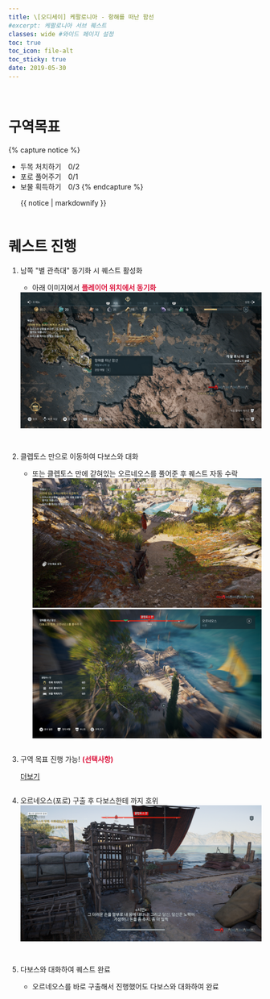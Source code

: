 ```yaml
---
title: \[오디세이] 케팔로니아 - 항해를 떠난 함선
#excerpt: 케팔로니아 서브 퀘스트
classes: wide #와이드 페이지 설정
toc: true
toc_icon: file-alt
toc_sticky: true
date: 2019-05-30
---
```


<head>
    <style type="text/css">
        aside { font-size: 22px; }
        section { font-size: 16px; }
        .notice--primary > ul { font-size: 14px; }
        tbody, th { text-align: center; }
        .notice--primary { width: 50%; margin-left: 24px; }
        b { color: crimson; }
    </style>
    ​<script>
        function SirenFunction(idMyDiv){
        var objDiv = document.getElementById(idMyDiv);
        if(objDiv.style.display=="block")
            objDiv.style.display = "none";
        else
            objDiv.style.display = "block";
        }
    </script> 
</head>
<br>


# 구역목표
{% capture notice %}
* 두목 처치하기　0/2
* 포로 풀어주기　0/1
* 보물 획득하기　0/3
{% endcapture %}

<div class="notice--primary">{{ notice | markdownify }}</div>
<br>


# 퀘스트 진행

1. 남쪽 "별 관측대" 동기화 시 퀘스트 활성화
    - 아래 이미지에서 <b>플레이어 위치에서 동기화</b>
    <a href="https://raw.githubusercontent.com/kimguri/kimguri.github.io/master/assets/images/aoc/kephallonia/04-A-Ship-Came-Sailing/1.png">
        <img src="https://raw.githubusercontent.com/kimguri/kimguri.github.io/master/assets/images/aoc/kephallonia/04-A-Ship-Came-Sailing/1.png">
    </a>
    <pre></pre>
    <pre></pre>
    
2. 클렙토스 만으로 이동하여 다보스와 대화
    - 또는 클렙토스 만에 갇혀있는 오르네오스를 풀어준 후 퀘스트 자동 수락
        <figure class="half" style="margin: 0px;">
            <a href="https://raw.githubusercontent.com/kimguri/kimguri.github.io/master/assets/images/aoc/kephallonia/04-A-Ship-Came-Sailing/2-1.png">
                <img src="https://raw.githubusercontent.com/kimguri/kimguri.github.io/master/assets/images/aoc/kephallonia/04-A-Ship-Came-Sailing/2-1.png">
            </a>
            <a href="https://raw.githubusercontent.com/kimguri/kimguri.github.io/master/assets/images/aoc/kephallonia/04-A-Ship-Came-Sailing/2-2.png">
                <img src="https://raw.githubusercontent.com/kimguri/kimguri.github.io/master/assets/images/aoc/kephallonia/04-A-Ship-Came-Sailing/2-2.png">
            </a>
        </figure>
        <pre></pre>

3. 구역 목표 진행 가능! <b>(선택사항)</b>
    <div class="con_inner">
        <div class="sir_singo_msg">
            <a href="#" onclick="SirenFunction('SirenDiv'); return false;" class="blind_view btn">
                <i class="fas fa-caret-square-down"></i> 더보기
            </a>
        </div>
        <div class="singo_view" id="SirenDiv" style="display:none">
            <table>
                <thead>
                    <tr>
                        <th style="width:15%">순서</th>
                        <th>이미지</th>
                    </tr>
                </thead>
                <tbody>
                    <tr>
                        <td>두목 처치하기 0/2</td>
                        <td>
                            <a href="https://raw.githubusercontent.com/kimguri/kimguri.github.io/master/assets/images/aoc/kephallonia/04-A-Ship-Came-Sailing/3-1.png">
                                <img src="https://raw.githubusercontent.com/kimguri/kimguri.github.io/master/assets/images/aoc/kephallonia/04-A-Ship-Came-Sailing/3-1.png">
                            </a>
                        </td>
                    </tr>
                    <tr>
                        <td>포로 풀어주기 0/1</td>
                        <td>
                        <a href="https://raw.githubusercontent.com/kimguri/kimguri.github.io/master/assets/images/aoc/kephallonia/04-A-Ship-Came-Sailing/3-2.png">
                            <img src="https://raw.githubusercontent.com/kimguri/kimguri.github.io/master/assets/images/aoc/kephallonia/04-A-Ship-Came-Sailing/3-2.png">
                        </a>
                        </td>
                    </tr>
                    <tr>
                        <td>보물 획득하기 0/3</td>
                        <td>
                            <figure class="half" style="margin: 0px;">
                                <a href="https://raw.githubusercontent.com/kimguri/kimguri.github.io/master/assets/images/aoc/kephallonia/04-A-Ship-Came-Sailing/3-3.png">
                                    <img src="https://raw.githubusercontent.com/kimguri/kimguri.github.io/master/assets/images/aoc/kephallonia/04-A-Ship-Came-Sailing/3-3.png">
                                </a>
                                <a href="https://raw.githubusercontent.com/kimguri/kimguri.github.io/master/assets/images/aoc/kephallonia/04-A-Ship-Came-Sailing/3-c-1.png">
                                    <img src="https://raw.githubusercontent.com/kimguri/kimguri.github.io/master/assets/images/aoc/kephallonia/04-A-Ship-Came-Sailing/3-c-1.png">
                                </a>
                            </figure>
                            <figure class="half" style="margin: 0px;">
                                <a href="https://raw.githubusercontent.com/kimguri/kimguri.github.io/master/assets/images/aoc/kephallonia/04-A-Ship-Came-Sailing/3-4.png">
                                    <img src="https://raw.githubusercontent.com/kimguri/kimguri.github.io/master/assets/images/aoc/kephallonia/04-A-Ship-Came-Sailing/3-4.png">
                                </a>
                                <a href="https://raw.githubusercontent.com/kimguri/kimguri.github.io/master/assets/images/aoc/kephallonia/04-A-Ship-Came-Sailing/4-1.png">
                                    <img src="https://raw.githubusercontent.com/kimguri/kimguri.github.io/master/assets/images/aoc/kephallonia/04-A-Ship-Came-Sailing/4-1.png">
                                </a>
                            </figure>
                            <figure class="third" style="margin: 0px;">
                                <a href="https://raw.githubusercontent.com/kimguri/kimguri.github.io/master/assets/images/aoc/kephallonia/04-A-Ship-Came-Sailing/3-5.png">
                                    <img src="https://raw.githubusercontent.com/kimguri/kimguri.github.io/master/assets/images/aoc/kephallonia/04-A-Ship-Came-Sailing/3-4.png">
                                </a>
                                <a href="https://raw.githubusercontent.com/kimguri/kimguri.github.io/master/assets/images/aoc/kephallonia/04-A-Ship-Came-Sailing/3-c-2-1.png">
                                    <img src="https://raw.githubusercontent.com/kimguri/kimguri.github.io/master/assets/images/aoc/kephallonia/04-A-Ship-Came-Sailing/3-c-2-1.png">
                                </a>
                                <a href="https://raw.githubusercontent.com/kimguri/kimguri.github.io/master/assets/images/aoc/kephallonia/04-A-Ship-Came-Sailing/3-c-2-2.png">
                                    <img src="https://raw.githubusercontent.com/kimguri/kimguri.github.io/master/assets/images/aoc/kephallonia/04-A-Ship-Came-Sailing/3-c-2-2.png">
                                </a>
                            </figure>
                        </td>
                    </tr>
                </tbody>
            </table>              
        </div>
    </div>
    <pre></pre>

4. 오르네오스(포로) 구출 후 다보스한테 까지 호위
    <a href="https://raw.githubusercontent.com/kimguri/kimguri.github.io/master/assets/images/aoc/kephallonia/04-A-Ship-Came-Sailing/4-2.png">
        <img src="https://raw.githubusercontent.com/kimguri/kimguri.github.io/master/assets/images/aoc/kephallonia/04-A-Ship-Came-Sailing/4-2.png">
    </a>
    <pre></pre><pre></pre>

5. 다보스와 대화하여 퀘스트 완료
    - 오르네오스를 바로 구출해서 진행했어도 다보스와 대화하여 완료